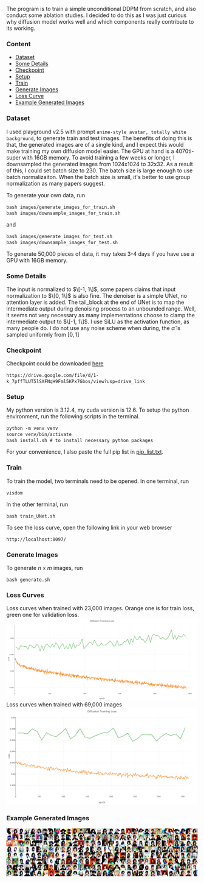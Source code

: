 The program is to train a simple unconditional DDPM from scratch, and also conduct some ablation studies. I decided to do this as I was just curious why diffusion model works well and which components really contribute to its working. 

### Content
- [Dataset](#Dataset)
- [Some Details](#Some-Details)
- [Checkpoint](#Checkpoint)
- [Setup](#Setup)
- [Train](#Train)
- [Generate Images](#Generate-Images)
- [Loss Curve](#Loss-Curves)
- [Example Generated Images](#Example-Generated-Images)

### Dataset
I used playground v2.5 with prompt `anime-style avatar, totally white background`, to generate train and test images. The benefits of doing this is that, the generated images are of a single kind, and I expect this would make training my own diffusion model easier. The GPU at hand is a 4070ti-super with 16GB memory. To avoid training a few weeks or longer, I downsampled the generated images from 1024x1024 to 32x32. As a result of this, I could set batch size to 230. The batch size is large enough to use batch normalizaiton. When the batch size is small, it's better to use group normalization as many papers suggest.

To generate your own data, run
~~~
bash images/generate_images_for_train.sh
bash images/downsample_images_for_train.sh
~~~
and
~~~
bash images/generate_images_for_test.sh
bash images/downsample_images_for_test.sh
~~~
To generate 50,000 pieces of data, it may takes 3-4 days if you have use a GPU with 16GB memory.

### Some Details
The input is normalized to $\[-1, 1\]$, some papers claims that input normalization to $\[0, 1\]$ is also fine. The denoiser is a simple UNet, no attention layer is added. The tail_block at the end of UNet is to map the intermediate output during denoising process to an unbounded range. Well, it seems not very necessary as many implementations choose to clamp the intermediate output to $\[-1, 1\]$. I use SiLU as the activation function, as many people do. I do not use any noise scheme when during, the $\hat{\alpha}$ is sampled uniformly from $[0, 1]$

### Checkpoint
Checkpoint could be downloaded [here](https://drive.google.com/file/d/1-k_7pffTLUT5lSXFNqH9Fml5KPx7Gbos/view?usp=drive_link)
~~~
https://drive.google.com/file/d/1-k_7pffTLUT5lSXFNqH9Fml5KPx7Gbos/view?usp=drive_link
~~~

### Setup
My python version is 3.12.4, my cuda version is 12.6. To setup the python environment, run the following scripts in the terminal.
~~~
python -m venv venv
source venv/bin/activate
bash install.sh # to install necessary python packages
~~~

For your convenience, I also paste the full pip list in [pip_list.txt](https://github.com/AnarchistKnight/Simple_DDPM/blob/master/pip_list.txt).

### Train
To train the model, two terminals need to be opened. In one terminal, run
~~~
visdom
~~~
In the other terminal, run
~~~
bash train_UNet.sh
~~~
To see the loss curve, open the following link in your web browser
~~~
http://localhost:8097/
~~~

### Generate Images
To generate $n\times m$ images, run
~~~
bash generate.sh
~~~

### Loss Curves
Loss curves when trained with 23,000 images. Orange one is for train loss, green one for validation loss.
  ![loss curve](https://github.com/AnarchistKnight/Simple_DDPM/blob/master/loss_curve_1.png)
Loss curves when trained with 69,000 images
  ![loss curve](https://github.com/AnarchistKnight/Simple_DDPM/blob/master/loss_curve_2.png)

### Example Generated Images
  ![generated images](https://github.com/AnarchistKnight/Simple_DDPM/blob/master/generated/generated_images_32x8.png)
